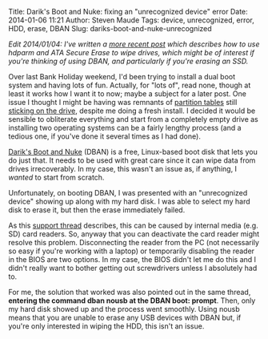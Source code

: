 Title: Darik's Boot and Nuke: fixing an "unrecognized device" error
Date: 2014-01-06 11:21
Author: Steven Maude
Tags: device, unrecognized, error, HDD, erase, DBAN
Slug: dariks-boot-and-nuke-unrecognized

*Edit 2014/01/04: I've written a [more recent
post](http://www.stevenmaude.co.uk/2014/01/securely-erasing-ssd-drives.html)
which describes how to use hdparm and ATA Secure Erase to wipe drives,
which might be of interest if you're thinking of using DBAN, and
particularly if you're erasing an SSD.*  
  
Over last Bank Holiday weekend, I'd been trying to install a dual boot
system and having lots of fun. Actually, for "lots of", read none,
though at least it works how I want it to now; maybe a subject for a
later post. One issue I thought I might be having was remnants of
[partition tables](https://en.wikipedia.org/wiki/GUID_Partition_Table)
still [sticking on the
drive](http://www.rodsbooks.com/gdisk/wipegpt.html), despite me doing a
fresh install. I decided it would be sensible to obliterate everything
and start from a completely empty drive as installing two operating
systems can be a fairly lengthy process (and a tedious one, if you've
done it several times as I had done).  
  
[Darik's Boot and Nuke](http://sourceforge.net/projects/dban/) (DBAN) is
a free, Linux-based boot disk that lets you do just that. It needs to be
used with great care since it can wipe data from drives irrecoverably.
In my case, this wasn't an issue as, if anything, I *wanted* to start
from scratch.  
  
Unfortunately, on booting DBAN, I was presented with an "unrecognized
device" showing up along with my hard disk. I was able to select my hard
disk to erase it, but then the erase immediately failed.  
  
As this [support
thread](http://sourceforge.net/p/dban/discussion/208932/thread/332bf1d2/)
describes, this can be caused by internal media (e.g. SD) card readers.
So, anyway that you can deactivate the card reader might resolve this
problem. Disconnecting the reader from the PC (not necessarily so easy
if you're working with a laptop) or temporarily disabling the reader in
the BIOS are two options. In my case, the BIOS didn't let me do this and
I didn't really want to bother getting out screwdrivers unless I
absolutely had to.  
  
For me, the solution that worked was also pointed out in the same
thread, **entering the command <span>dban nousb</span> at the DBAN
<span>boot:</span> prompt**. Then, only my hard disk showed up and the
process went smoothly. Using <span>nousb</span> means that you are
unable to erase any USB devices with DBAN but, if you're only interested
in wiping the HDD, this isn't an issue.
